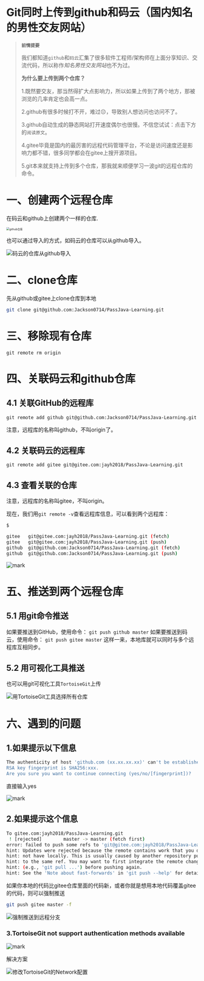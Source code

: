 #  Git同时上传到github和码云（国内知名的男性交友网站）

>  **`前情提要`**
>
>  我们都知道`github`和`码云`汇集了很多软件工程师/架构师在上面分享知识、交流代码，所以称作*知名男性交友网站*也不为过。
>
>  **为什么要上传到两个仓库？**
>
>  1.既然要交友，那当然得扩大点影响力，所以如果上传到了两个地方，那被浏览的几率肯定也会高一点。
>
>  2.github有很多时候打不开，难过😔，导致别人想访问也访问不了。
>
>  3.github自动生成的静态网站打开速度偶尔也很慢。不信您试试：点击下方的`阅读原文`。
>
>  4.gitee毕竟是国内的最厉害的远程代码管理平台，不论是访问速度还是影响力都不错，很多同学都会在gitee上搜开源项目。
>
>  5.git本来就支持上传到多个仓库，那我就来顺便学习一波git的远程仓库的命令。



# 一、创建两个远程仓库

在码云和github上创建两个一样的仓库.

<img src="http://cdn.jayh.club/blog/20200810/vOKm3Hf1JDTz.png?imageslim" alt="github仓库" style="zoom:50%;" />

也可以通过导入的方式，如码云的仓库可以从github导入。



![码云的仓库从github导入](http://cdn.jayh.club/blog/20200810/VftfGuKytK3B.png?imageslim)

# 二、clone仓库

先从github或gitee上clone仓库到本地

``` sh
git clone git@github.com:Jackson0714/PassJava-Learning.git
```

# 三、移除现有仓库

```
git remote rm origin
```

# 四、关联码云和github仓库

## 4.1 关联GitHub的远程库

```
git remote add github git@github.com:Jackson0714/PassJava-Learning.git
```

注意，远程库的名称叫github，不叫origin了。

## 4.2 关联码云的远程库

```
git remote add gitee git@gitee.com:jayh2018/PassJava-Learning.git
```

## 4.3 查看关联的仓库

注意，远程库的名称叫gitee，不叫origin。

现在，我们用`git remote -v`查看远程库信息，可以看到两个远程库：

``` sh
$ 

gitee   git@gitee.com:jayh2018/PassJava-Learning.git (fetch)
gitee   git@gitee.com:jayh2018/PassJava-Learning.git (push)
github  git@github.com:Jackson0714/PassJava-Learning.git (fetch)
github  git@github.com:Jackson0714/PassJava-Learning.git (push)
```

![mark](http://cdn.jayh.club/blog/20200810/dBGa37OJTgGr.png?imageslim)

# 五、推送到两个远程仓库

## 5.1 用git命令推送

如果要推送到GitHub，使用命令：
`git push github master`
如果要推送到码云，使用命令：
`git push gitee master`
这样一来，本地库就可以同时与多个远程库互相同步。

## 5.2 用可视化工具推送

也可以用git可视化工具`TortoiseGit`上传

![用TortoiseGit工具选择所有仓库](http://cdn.jayh.club/blog/20200810/OQ3pmaepSOAu.png?imageslim)



# 六、遇到的问题

## 1.如果提示以下信息

``` sh
The authenticity of host 'github.com (xx.xx.xx.xx)' can't be established.
RSA key fingerprint is SHA256:xxx.
Are you sure you want to continue connecting (yes/no/[fingerprint])?
```

直接输入yes



![mark](http://cdn.jayh.club/blog/20200810/wdB2VH7WxkO4.png?imageslim)

## 2.如果提示这个信息

``` sh
To gitee.com:jayh2018/PassJava-Learning.git
 ! [rejected]        master -> master (fetch first)
error: failed to push some refs to 'git@gitee.com:jayh2018/PassJava-Learning.git'
hint: Updates were rejected because the remote contains work that you do
hint: not have locally. This is usually caused by another repository pushing
hint: to the same ref. You may want to first integrate the remote changes
hint: (e.g., 'git pull ...') before pushing again.
hint: See the 'Note about fast-forwards' in 'git push --help' for details.
```

如果你本地的代码比gitee仓库里面的代码新，或者你就是想用本地代码覆盖gitee的代码，则可以强制推送

``` sh
git push gitee master -f
```

![强制推送到远程分支](http://cdn.jayh.club/blog/20200810/ctzlMgeGvdSi.png?imageslim)

### 3.TortoiseGit not support authentication methods available



![mark](http://cdn.jayh.club/blog/20200813/171111671.png)

解决方案

![修改TortoiseGit的Network配置](http://cdn.jayh.club/blog/20200813/yqISiMONA4uG.png?imageslim)




